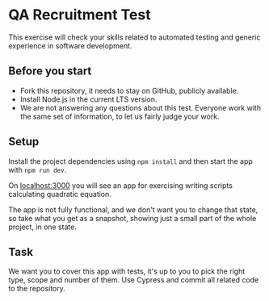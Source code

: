 # QA Recruitment Test
This exercise will check your skills related to automated testing and generic experience in software development.

## Before you start
- Fork this repository, it needs to stay on GitHub, publicly available.
- Install Node.js in the current LTS version.
- We are not answering any questions about this test. Everyone work with the same set of information, to let us fairly judge your work.

## Setup
Install the project dependencies using `npm install` and then start the app with `npm run dev`.

On [localhost:3000](http://localhost:3000) you will see an app for exercising writing scripts calculating quadratic equation.

The app is not fully functional, and we don't want you to change that state, so take what you get as a snapshot, showing just a small part of the whole project, in one state.

## Task
We want you to cover this app with tests, it's up to you to pick the right type, scope and number of them.
Use Cypress and commit all related code to the repository.
